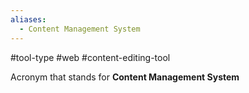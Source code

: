 ```yaml
---
aliases:
  - Content Management System
---
```

#tool-type #web #content-editing-tool 

Acronym that stands for **Content Management System**
